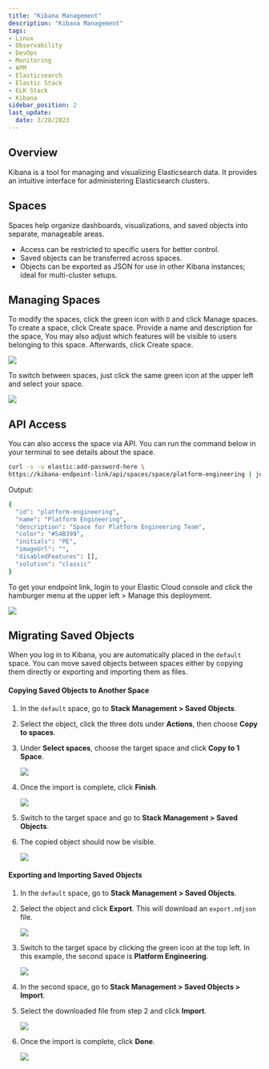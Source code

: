 ```yaml
---
title: "Kibana Management"
description: "Kibana Management"
tags: 
- Linux
- Observability
- DevOps
- Monitoring 
- APM
- Elasticsearch
- Elastic Stack
- ELK Stack
- Kibana
sidebar_position: 2
last_update:
  date: 3/28/2023
---
```


## Overview 

Kibana is a tool for managing and visualizing Elasticsearch data. It provides an intuitive interface for administering Elasticsearch clusters.  

## Spaces  

Spaces help organize dashboards, visualizations, and saved objects into separate, manageable areas.  

- Access can be restricted to specific users for better control.  
- Saved objects can be transferred across spaces.
- Objects can be exported as JSON for use in other Kibana instances; ideal for multi-cluster setups.  

## Managing Spaces 

To modify the spaces, click the green icon with `D` and click Manage spaces. To create a space, click Create space. Provide a name and description for the space, You may also adjust which features will be visible to users belonging to this space. Afterwards, click Create space.

![](/img/docs/01262025-elastic-cloud-managing-space.png)

To switch between spaces, just click the same green icon at the upper left and select your space.

![](/img/docs/01262025-elastic-cloud-managing-space-2.png)

## API Access 

You can also access the space via API. You can run the command below in your terminal to see details about the space.

```bash
curl -s -u elastic:add-password-here \
https://kibana-endpoint-link/api/spaces/space/platform-engineering | jq
```

Output:

```bash
{
  "id": "platform-engineering",
  "name": "Platform Engineering",
  "description": "Space for Platform Engineering Team",
  "color": "#54B399",
  "initials": "PE",
  "imageUrl": "",
  "disabledFeatures": [],
  "solution": "classic"
}
```

To get your endpoint link, login to your Elastic Cloud console and click the hamburger menu at the upper left > Manage this deployment.

![](/img/docs/01262025-elastic-cloud-managing-space-3.png)


## Migrating Saved Objects 

When you log in to Kibana, you are automatically placed in the `default` space. You can move saved objects between spaces either by copying them directly or exporting and importing them as files.  

#### Copying Saved Objects to Another Space  

1. In the `default` space, go to **Stack Management > Saved Objects**.  
2. Select the object, click the three dots under **Actions**, then choose **Copy to spaces**.  
3. Under **Select spaces**, choose the target space and click **Copy to 1 Space**.  

    ![](/img/docs/01292025-elastic-cloud-importing-object-4.png)  

4. Once the import is complete, click **Finish**.  

    ![](/img/docs/01292025-elastic-cloud-importing-object-5.png)  

5. Switch to the target space and go to **Stack Management > Saved Objects**.  
6. The copied object should now be visible.  

    ![](/img/docs/01292025-elastic-cloud-importing-object-6.png)  

#### Exporting and Importing Saved Objects  

1. In the `default` space, go to **Stack Management > Saved Objects**.  
2. Select the object and click **Export**. This will download an `export.ndjson` file.  

    ![](/img/docs/01292025-elastic-cloud-importing-object.png)  

3. Switch to the target space by clicking the green icon at the top left. In this example, the second space is **Platform Engineering**.  

    ![](/img/docs/01262025-elastic-cloud-managing-space-2.png)  

4. In the second space, go to **Stack Management > Saved Objects > Import**.  
5. Select the downloaded file from step 2 and click **Import**.  

    ![](/img/docs/01292025-elastic-cloud-importing-object-2.png)  

6. Once the import is complete, click **Done**.  

    ![](/img/docs/01292025-elastic-cloud-importing-object-3.png)  